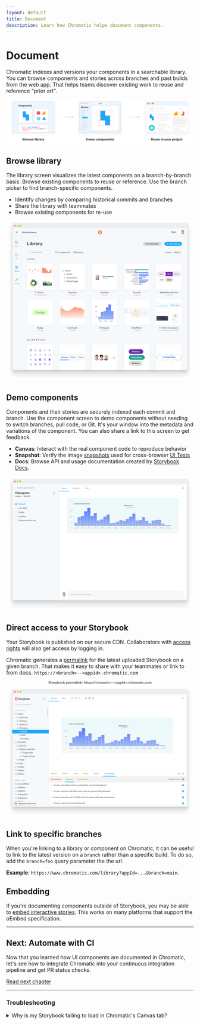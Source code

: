 ```yaml
---
layout: default
title: Document
description: Learn how Chromatic helps document components.
---
```


# Document

Chromatic indexes and versions your components in a searchable library. You can browse components and stories across branches and past builds from the web app. That helps teams discover existing work to reuse and reference "prior art".

![Document](img/workflow-document.png)

## Browse library

The library screen visualizes the latest components on a branch-by-branch basis. Browse existing components to reuse or reference. Use the branch picker to find branch-specific components.

- Identify changes by comparing historical commits and branches
- Share the library with teammates
- Browse existing components for re-use

![Component library](img/library.png)

## Demo components

Components and their stories are securely indexed each commit and branch. Use the component screen to demo components without needing to switch branches, pull code, or Git. It's your window into the metadata and variations of the component. You can also share a link to this screen to get feedback.

- **Canvas**: Interact with the real component code to reproduce behavior
- **Snapshot**: Verify the image [snapshots](snapshots) used for cross-browser [UI Tests](test)
- **Docs**: Browse API and usage documentation created by [Storybook Docs](https://storybook.js.org/docs/react/writing-docs/introduction).

![Component screen](img/component.png)

## Direct access to your Storybook

Your Storybook is published on our secure CDN. Collaborators with [access rights](access) will also get access by logging in.

Chromatic generates a [permalink](permalinks) for the latest uploaded Storybook on a given branch. That makes it easy to share with your teammates or link to from docs. `https://<branch>--<appid>.chromatic.com`

![Direct Storybook](img/published-storybook.png)

## Link to specific branches

When you're linking to a library or component on Chromatic, it can be useful to link to the latest version on a `branch` rather than a specific build. To do so, add the `branch=foo` query parameter the the url.

**Example**: `https://www.chromatic.com/library?appId=...&branch=main`.

## Embedding

If you're documenting components outside of Storybook, you may be able to [embed interactive stories](embed). This works on many platforms that support the oEmbed specification.

---

## Next: Automate with CI

Now that you learned how UI components are documented in Chromatic, let's see how to integrate Chromatic into your continuous integration pipeline and get PR status checks.

<a class="btn primary round" href="ci">Read next chapter</a>

---

### Troubleshooting

<details>
<summary>Why is my Storybook failing to load in Chromatic's Canvas tab?</summary>

If your stories make use of non-HTTPS content (for instance images), the iframe we deliver live view will fail to load, as modern browsers do not allow mixed content (HTTP content hosted within HTTPS pages).

To fix this, ensure all resources used by your stories are hosted via HTTPS.

</details>
